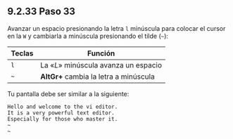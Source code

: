 ## 9.2.33 Paso 33
Avanzar un espacio presionando la letra `l` minúscula para colocar el cursor en la `W` y cambiarla a minúscula presionando el tilde (`~`):

Teclas	|	Función
-|-
`l`	|	La «_L_» minúscula avanza un espacio
`~`	|	__AltGr+__ cambia la letra a minúscula

Tu pantalla debe ser similar a la siguiente:
```
Hello and welcome to the vi editor.                                           
It is a very powerful text editor.                                           
Especially for those who master it.
~                                                                          
~
```